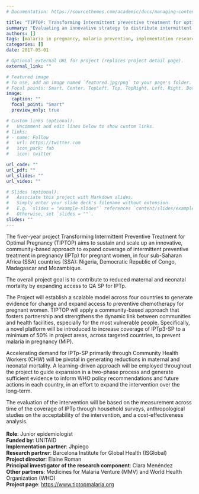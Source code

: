 ```yaml
---
# Documentation: https://sourcethemes.com/academic/docs/managing-content/

title: "TIPTOP: Transforming intermittent preventive treatment for optimal pregnancy"
summary: "Evaluating an innovative strategy to distribute intermittent preventive treatment of malaria in pregnancy at community level in Sub-Saharan Africa."
authors: []
tags: [malaria in pregnancy, malaria prevention, implementation research, household surveys]
categories: []
date: 2017-05-01

# Optional external URL for project (replaces project detail page).
external_link: ""

# Featured image
# To use, add an image named `featured.jpg/png` to your page's folder.
# Focal points: Smart, Center, TopLeft, Top, TopRight, Left, Right, BottomLeft, Bottom, BottomRight.
image:
  caption: ""
  focal_point: "Smart"
  preview_only: true

# Custom links (optional).
#   Uncomment and edit lines below to show custom links.
# links:
# - name: Follow
#   url: https://twitter.com
#   icon_pack: fab
#   icon: twitter

url_code: ""
url_pdf: ""
url_slides: ""
url_video: ""

# Slides (optional).
#   Associate this project with Markdown slides.
#   Simply enter your slide deck's filename without extension.
#   E.g. `slides = "example-slides"` references `content/slides/example-slides.md`.
#   Otherwise, set `slides = ""`.
slides: ""
---
```


The fiver-year project Transforming Intermittent Preventive Treatment for Optimal Pregnancy (TIPTOP) aims to sustain and scale up an innovative, community-based approach to expand coverage of intermittent preventive treatment in pregnancy (IPTp) for pregnant women, in four sub-Saharan Africa (SSA) countries (SSA): Nigeria, Democratic Republic of Congo, Madagascar and Mozambique. </br>

The overall project goal is to contribute to reduced maternal and neonatal mortality by expanding access to QA SP for IPTp.  </br>

The Project will establish a scalable model across four countries to generate evidence for change and expand access to preventive chemotherapy for pregnant women. TIPTOP will apply a community-based approach that fosters partnership and strengthens the dynamic link between communities and health facilities, especially for the most vulnerable people. Specifically, a novel platform will be introduced to increase coverage of IPTp3-SP to a minimum of 50% in project areas, across targeted countries, to prevent malaria in pregnancy (MiP).</br>

Accelerating demand for IPTp-SP primarily through Community Health Workers (CHW) will be pivotal in generating reductions in maternal and neonatal mortality. A learning-driven approach will be employed  throughout the project to guide expansion in a two-phase process and generate sufficient evidence to inform WHO policy recommendations and
future actions in each country, in an effort to expand the intervention over the long-term.</br>

The evaluation of the intervention will be based on the measurement across time of the coverage of IPTp through household surveys, anthropological studies on the acceptability of the intervention, and a cost-effectiveness analysis. </br>
</br>
**Role**: Junior epidemiologist</br>
**Funded by**: UNITAID</br>
**Implementation partner**: Jhpiego</br>
**Research partner**: Barcelona Institute for Global Health (ISGlobal)</br>
**Project director**: Elaine Roman</br>
**Principal investigator of the research component**: Clara Menéndez</br>
**Other partners**: Medicines for Malaria Venture (MMV) and World Health Organization (WHO)</br>
**Project page**: https://www.tiptopmalaria.org
